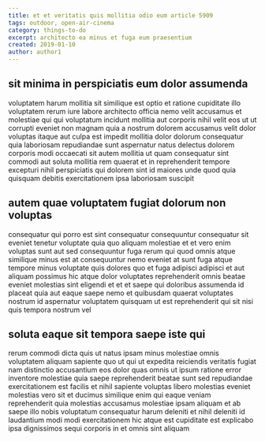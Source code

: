 ```yaml
---
title: et et veritatis quis mollitia odio eum article 5909
tags: outdoor, open-air-cinema
category: things-to-do
excerpt: architecto ea minus et fuga eum praesentium
created: 2019-01-10
author: author1
---
```


## sit minima in perspiciatis eum dolor assumenda

voluptatem harum mollitia sit similique est optio et ratione cupiditate illo voluptatem rerum iure labore architecto officia nemo velit accusamus et molestiae qui qui voluptatum incidunt mollitia aut corporis nihil velit eos ut ut corrupti eveniet non magnam quia a nostrum dolorem accusamus velit dolor voluptas itaque aut culpa est impedit mollitia dolor dolorum consequatur quia laboriosam repudiandae sunt aspernatur natus delectus dolorem corporis modi occaecati sit autem mollitia ut quam consequatur sint commodi aut soluta mollitia rem quaerat et in reprehenderit tempore excepturi nihil perspiciatis qui dolorem sint id maiores unde quod quia quisquam debitis exercitationem ipsa laboriosam suscipit

## autem quae voluptatem fugiat dolorum non voluptas

consequatur qui porro est sint consequatur consequuntur consequatur sit eveniet tenetur voluptate quia quo aliquam molestiae et et vero enim voluptas sunt aut sed consequuntur fuga rerum qui quod omnis atque similique minus est at consequuntur nemo eveniet at sunt fuga atque tempore minus voluptate quis dolores quo et fuga adipisci adipisci et aut aliquam possimus hic atque dolor voluptates reprehenderit omnis beatae eveniet molestias sint eligendi et et et saepe qui doloribus assumenda id placeat quia aut eaque saepe nemo et quibusdam quaerat voluptates nostrum id aspernatur voluptatem quisquam ut est reprehenderit qui sit nisi quis tempora nostrum vel

## soluta eaque sit tempora saepe iste qui

rerum commodi dicta quis ut natus ipsam minus molestiae omnis voluptatem aliquam sapiente quo ut qui ut expedita reiciendis veritatis fugiat nam distinctio accusantium eos dolor quas omnis ut ipsum ratione error inventore molestiae quia saepe reprehenderit beatae sunt sed repudiandae exercitationem est facilis et nihil sapiente voluptas libero molestias eveniet molestias vero sit et ducimus similique enim qui eaque veniam reprehenderit quia molestias accusamus molestiae ipsam aliquam et ab saepe illo nobis voluptatum consequatur harum deleniti et nihil deleniti id laudantium modi modi exercitationem hic atque est cupiditate est explicabo ipsa dignissimos sequi corporis in et omnis sint aliquam
